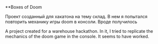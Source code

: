 **Boxes of Doom

Проект созданный для хакатона на тему склад. В нем я попытался повторить механику игры doom в консоли. Вроде получилось


A project created for a warehouse hackathon. In it, I tried to replicate the mechanics of the doom game in the console. It seems to have worked.
